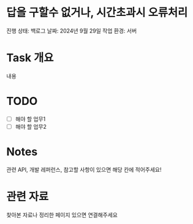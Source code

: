 # 답을 구할수 없거나, 시간초과시 오류처리

진행 상태: 백로그
날짜: 2024년 9월 29일
작업 환경: 서버

# Task 개요

내용

# TODO

- [ ]  해야 할 업무1
- [ ]  해야 할 업무2

# Notes

관련 API, 개발 레퍼런스, 참고할 사항이 있으면 해당 칸에 적어주세요!

# 관련 자료

찾아본 자료나 정리한 페이지 있으면 연결해주세요